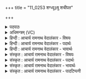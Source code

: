+++
title = "11_0253 शग्ध्यू३षु शचीपत"

+++
<details><summary>पदपाठः</summary>

श꣣ग्धि꣢। उ꣣। सु꣢। श꣣चीपते। शची। पते। इ꣡न्द्र꣢꣯। वि꣡श्वा꣢꣯भिः। ऊ꣣ति꣡भिः꣢। भ꣡ग꣢꣯म्। न। हि। त्वा꣣। यश꣡स꣢म्। व꣣सुवि꣡द꣢म्। व꣣सु। वि꣡द꣢꣯म्। अ꣡नु꣢꣯। शू꣣र। च꣡रा꣢꣯मसि। २५३।
</details>

<details><summary>अधिमन्त्रम् (VC)</summary>

- इन्द्रः
- भर्गः प्रागाथः
- बृहती
- मध्यमः
- ऐन्द्रं काण्डम्
</details>

<details><summary>हिन्दी : आचार्य रामनाथ वेदालंकार - विषयः</summary>

प्रथम मन्त्र में इन्द्र नाम से परमात्मा और राजा को सम्बोधित किया गया है।
</details>

<details><summary>हिन्दी : आचार्य रामनाथ वेदालंकार - पदार्थः</summary>

पदार्थान्वयभाषाः -  हे (शचीपते इन्द्र) प्रज्ञा, वाणी एवं कर्म के स्वामी परमात्मन् व राजन् ! आप (विश्वाभिः) सब (ऊतिभिः) रक्षाओं से (उ) निश्चय ही (सु) भली-भाँति (शग्धि) हमें शक्तिशाली कीजिए। (भगं न हि) सूर्य के समान (यशसम्) यशस्वी, (वसुविदम्) ऐश्वर्य प्राप्त करानेवाले (त्वा अनु) आपकी आज्ञाओं के अनुकूल (शूर) हे दानशूर, धर्मशूर, विद्याशूर, वीरताशूर, परमात्मन् व राजन् ! हम लोग (चरामसि) आचरण करते हैं ॥१॥ इस मन्त्र में श्लेष और उपमालङ्कार है ॥१॥
</details>

<details><summary>हिन्दी : आचार्य रामनाथ वेदालंकार - भावार्थः</summary>

भावार्थभाषाः -  परमात्मा के समान राजा को भी वाग्मी, कर्मण्य, ज्ञानी, प्रजा की रक्षा करने में समर्थ, सूर्य के समान कीर्तिमान्, प्रजा को ऐश्वर्य प्राप्त करानेवाला, दानवीर, धर्मवीर, विद्यावीर और युद्धवीर होना चाहिए। साथ ही प्रजाओं को परमात्मा तथा धर्मात्मा राजा की आज्ञाओं के अनुकूल चलना चाहिए ॥१॥
</details>

<details><summary>संस्कृत : आचार्य रामनाथ वेदालंकार - विषयः</summary>

अथेन्द्रनाम्ना परमात्मा राजा च सम्बोध्यते।
</details>

<details><summary>संस्कृत : आचार्य रामनाथ वेदालंकार - पदार्थः</summary>

पदार्थान्वयभाषाः -  हे (शचीपते इन्द्र) प्रज्ञापते वाक्पते कर्मपते च परमात्मन् राजन् वा ! शची इति वाङ्नाम कर्मनाम प्रज्ञानाम च। निघं० १।११, २।१, ३।९। त्वम् अस्मान् (विश्वाभिः) सर्वाभिः (ऊतिभिः) रक्षाभिः (उ) खलु (सु) सम्यक्तया (शग्धि) शक्तान् कुरु। शक्लृ शक्तौ धातोः णिजर्थगर्भाल्लोटि छान्दसो विकरणस्य लुक्। भगं न सूर्यमिव (हि) खलु (यशसम्) यशस्विनम्, (वसुविदम्) ऐश्वर्यस्य लम्भयितारम् (त्वा अनु) त्वदाज्ञानुकूलम् हे (शूर) दानशूर, धर्मशूर, विद्याशूर, वीरताशूर परमात्मन् राजन् वा ! वयम् (चरामसि) आचरामः ॥१॥ अत्र श्लेष उपमालङ्कारश्च ॥१॥
</details>

<details><summary>संस्कृत : आचार्य रामनाथ वेदालंकार - भावार्थः</summary>

भावार्थभाषाः -  परमात्मवद् राजापि वाग्मी, कर्मवान्, प्रज्ञावान्, प्रजारक्षणसमर्थः, सूर्यवत् कीर्तिमान्, प्रजाभ्य ऐश्वर्यस्य प्रापकः, दानवीरो, धर्मवीरो विद्यावीरो, युद्धवीरश्च भवेत्। प्रजाश्च परमात्मनो धर्मात्मनो नृपस्य चाज्ञानुकूलं वर्तेरन् ॥१॥
</details>

<details><summary>संस्कृत : आचार्य रामनाथ वेदालंकार - पादटिप्पनी</summary>

टिप्पणी:   १. ऋ० ८।६१।५, अथ० २०।११८।१, साम० १५७९।
</details>